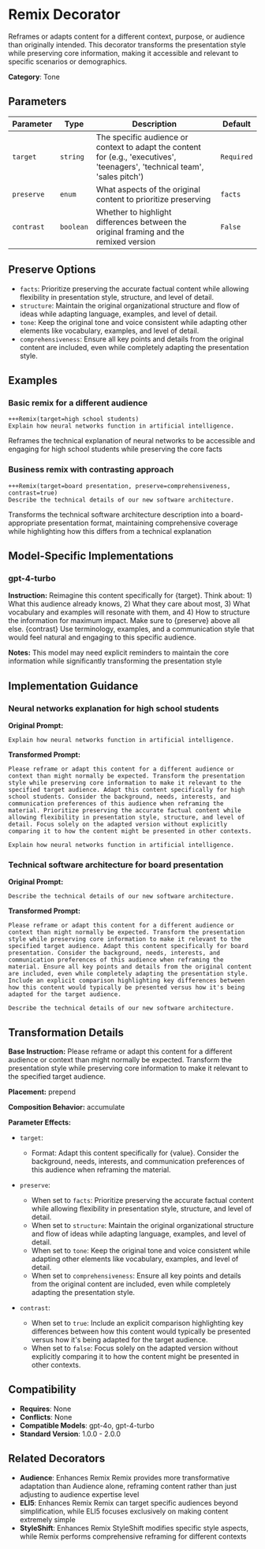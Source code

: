 # Remix Decorator

Reframes or adapts content for a different context, purpose, or audience than originally intended. This decorator transforms the presentation style while preserving core information, making it accessible and relevant to specific scenarios or demographics.

**Category**: Tone

## Parameters

| Parameter | Type | Description | Default |
|-----------|------|-------------|--------|
| `target` | `string` | The specific audience or context to adapt the content for (e.g., 'executives', 'teenagers', 'technical team', 'sales pitch') | `Required` |
| `preserve` | `enum` | What aspects of the original content to prioritize preserving | `facts` |
| `contrast` | `boolean` | Whether to highlight differences between the original framing and the remixed version | `False` |

## Preserve Options

- `facts`: Prioritize preserving the accurate factual content while allowing flexibility in presentation style, structure, and level of detail.
- `structure`: Maintain the original organizational structure and flow of ideas while adapting language, examples, and level of detail.
- `tone`: Keep the original tone and voice consistent while adapting other elements like vocabulary, examples, and level of detail.
- `comprehensiveness`: Ensure all key points and details from the original content are included, even while completely adapting the presentation style.

## Examples

### Basic remix for a different audience

```
+++Remix(target=high school students)
Explain how neural networks function in artificial intelligence.
```

Reframes the technical explanation of neural networks to be accessible and engaging for high school students while preserving the core facts

### Business remix with contrasting approach

```
+++Remix(target=board presentation, preserve=comprehensiveness, contrast=true)
Describe the technical details of our new software architecture.
```

Transforms the technical software architecture description into a board-appropriate presentation format, maintaining comprehensive coverage while highlighting how this differs from a technical explanation

## Model-Specific Implementations

### gpt-4-turbo

**Instruction:** Reimagine this content specifically for {target}. Think about: 1) What this audience already knows, 2) What they care about most, 3) What vocabulary and examples will resonate with them, and 4) How to structure the information for maximum impact. Make sure to {preserve} above all else. {contrast} Use terminology, examples, and a communication style that would feel natural and engaging to this specific audience.

**Notes:** This model may need explicit reminders to maintain the core information while significantly transforming the presentation style


## Implementation Guidance

### Neural networks explanation for high school students

**Original Prompt:**
```
Explain how neural networks function in artificial intelligence.
```

**Transformed Prompt:**
```
Please reframe or adapt this content for a different audience or context than might normally be expected. Transform the presentation style while preserving core information to make it relevant to the specified target audience. Adapt this content specifically for high school students. Consider the background, needs, interests, and communication preferences of this audience when reframing the material. Prioritize preserving the accurate factual content while allowing flexibility in presentation style, structure, and level of detail. Focus solely on the adapted version without explicitly comparing it to how the content might be presented in other contexts.

Explain how neural networks function in artificial intelligence.
```

### Technical software architecture for board presentation

**Original Prompt:**
```
Describe the technical details of our new software architecture.
```

**Transformed Prompt:**
```
Please reframe or adapt this content for a different audience or context than might normally be expected. Transform the presentation style while preserving core information to make it relevant to the specified target audience. Adapt this content specifically for board presentation. Consider the background, needs, interests, and communication preferences of this audience when reframing the material. Ensure all key points and details from the original content are included, even while completely adapting the presentation style. Include an explicit comparison highlighting key differences between how this content would typically be presented versus how it's being adapted for the target audience.

Describe the technical details of our new software architecture.
```

## Transformation Details

**Base Instruction:** Please reframe or adapt this content for a different audience or context than might normally be expected. Transform the presentation style while preserving core information to make it relevant to the specified target audience.

**Placement:** prepend

**Composition Behavior:** accumulate

**Parameter Effects:**

- `target`:
  - Format: Adapt this content specifically for {value}. Consider the background, needs, interests, and communication preferences of this audience when reframing the material.

- `preserve`:
  - When set to `facts`: Prioritize preserving the accurate factual content while allowing flexibility in presentation style, structure, and level of detail.
  - When set to `structure`: Maintain the original organizational structure and flow of ideas while adapting language, examples, and level of detail.
  - When set to `tone`: Keep the original tone and voice consistent while adapting other elements like vocabulary, examples, and level of detail.
  - When set to `comprehensiveness`: Ensure all key points and details from the original content are included, even while completely adapting the presentation style.

- `contrast`:
  - When set to `true`: Include an explicit comparison highlighting key differences between how this content would typically be presented versus how it's being adapted for the target audience.
  - When set to `false`: Focus solely on the adapted version without explicitly comparing it to how the content might be presented in other contexts.

## Compatibility

- **Requires**: None
- **Conflicts**: None
- **Compatible Models**: gpt-4o, gpt-4-turbo
- **Standard Version**: 1.0.0 - 2.0.0

## Related Decorators

- **Audience**: Enhances Remix Remix provides more transformative adaptation than Audience alone, reframing content rather than just adjusting to audience expertise level
- **ELI5**: Enhances Remix Remix can target specific audiences beyond simplification, while ELI5 focuses exclusively on making content extremely simple
- **StyleShift**: Enhances Remix StyleShift modifies specific style aspects, while Remix performs comprehensive reframing for different contexts
